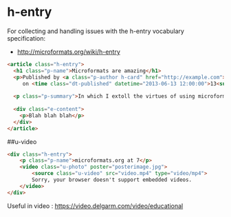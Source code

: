 # h-entry
For collecting and handling issues with the h-entry vocabulary specification: 
* http://microformats.org/wiki/h-entry

```html
<article class="h-entry">
  <h1 class="p-name">Microformats are amazing</h1>
  <p>Published by <a class="p-author h-card" href="http://example.com">W. Developer</a>
     on <time class="dt-published" datetime="2013-06-13 12:00:00">13<sup>th</sup> June 2013</time></p>
  
  <p class="p-summary">In which I extoll the virtues of using microformats.</p>
  
  <div class="e-content">
    <p>Blah blah blah</p>
  </div>
</article>
```

##u-video

```html
<div class="h-entry">
    <p class="p-name">microformats.org at 7</p>
    <video class="u-photo" poster="posterimage.jpg">
        <source class="u-video" src="video.mp4" type="video/mp4">
        Sorry, your browser doesn't support embedded videos.
    </video>
</div>
```

Useful in video : https://video.delgarm.com/video/educational
